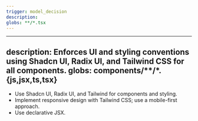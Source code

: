 ```yaml
---
trigger: model_decision
description: 
globs: **/*.tsx
---
```

---
description: Enforces UI and styling conventions using Shadcn UI, Radix UI, and Tailwind CSS for all components.
globs: components/**/*.{js,jsx,ts,tsx}
---
- Use Shadcn UI, Radix UI, and Tailwind for components and styling.
- Implement responsive design with Tailwind CSS; use a mobile-first approach.
- Use declarative JSX.